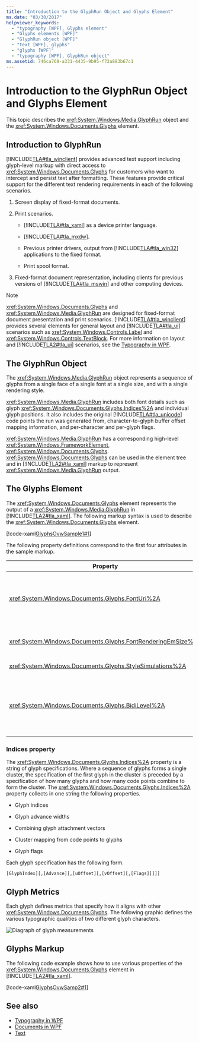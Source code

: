 ```yaml
---
title: "Introduction to the GlyphRun Object and Glyphs Element"
ms.date: "03/30/2017"
helpviewer_keywords: 
  - "typography [WPF], Glyphs element"
  - "Glyphs elements [WPF]"
  - "GlyphRun object [WPF]"
  - "text [WPF], glyphs"
  - "glyphs [WPF]"
  - "typography [WPF], GlyphRun object"
ms.assetid: 746ca769-a331-4435-9b95-f72a883b67c1
---
```

# Introduction to the GlyphRun Object and Glyphs Element
This topic describes the <xref:System.Windows.Media.GlyphRun> object and the <xref:System.Windows.Documents.Glyphs> element.  
  
  
<a name="text_glyphrunovw_intro"></a>   
## Introduction to GlyphRun  
 [!INCLUDE[TLA#tla_winclient](../../../../includes/tlasharptla-winclient-md.md)] provides advanced text support including glyph-level markup with direct access to <xref:System.Windows.Documents.Glyphs> for customers who want to intercept and persist text after formatting. These features provide critical support for the different text rendering requirements in each of the following scenarios.  
  
1.  Screen display of fixed-format documents.  
  
2.  Print scenarios.  
  
    -   [!INCLUDE[TLA#tla_xaml](../../../../includes/tlasharptla-xaml-md.md)] as a device printer language.  
  
    -   [!INCLUDE[TLA#tla_mxdw](../../../../includes/tlasharptla-mxdw-md.md)].  
  
    -   Previous printer drivers, output from [!INCLUDE[TLA#tla_win32](../../../../includes/tlasharptla-win32-md.md)] applications to the fixed format.  
  
    -   Print spool format.  
  
3.  Fixed-format document representation, including clients for previous versions of [!INCLUDE[TLA#tla_mswin](../../../../includes/tlasharptla-mswin-md.md)] and other computing devices.  
  
> [!NOTE]
>  <xref:System.Windows.Documents.Glyphs> and <xref:System.Windows.Media.GlyphRun> are designed for fixed-format document presentation and print scenarios. [!INCLUDE[TLA#tla_winclient](../../../../includes/tlasharptla-winclient-md.md)] provides several elements for general layout and [!INCLUDE[TLA#tla_ui](../../../../includes/tlasharptla-ui-md.md)] scenarios such as <xref:System.Windows.Controls.Label> and <xref:System.Windows.Controls.TextBlock>. For more information on layout and [!INCLUDE[TLA2#tla_ui](../../../../includes/tla2sharptla-ui-md.md)] scenarios, see the [Typography in WPF](../../../../docs/framework/wpf/advanced/typography-in-wpf.md).  
  
<a name="text_glyphrunovw_glyphrunobject"></a>   
## The GlyphRun Object  
 The <xref:System.Windows.Media.GlyphRun> object represents a sequence of glyphs from a single face of a single font at a single size, and with a single rendering style.  
  
 <xref:System.Windows.Media.GlyphRun> includes both font details such as glyph <xref:System.Windows.Documents.Glyphs.Indices%2A> and individual glyph positions. It also includes the original [!INCLUDE[TLA#tla_unicode](../../../../includes/tlasharptla-unicode-md.md)] code points the run was generated from, character-to-glyph buffer offset mapping information, and per-character and per-glyph flags.  
  
 <xref:System.Windows.Media.GlyphRun> has a corresponding high-level <xref:System.Windows.FrameworkElement>, <xref:System.Windows.Documents.Glyphs>. <xref:System.Windows.Documents.Glyphs> can be used in the element tree and in [!INCLUDE[TLA2#tla_xaml](../../../../includes/tla2sharptla-xaml-md.md)] markup to represent <xref:System.Windows.Media.GlyphRun> output.  
  
<a name="text_glyphrunovw_glyphselement"></a>   
## The Glyphs Element  
 The <xref:System.Windows.Documents.Glyphs> element represents the output of a <xref:System.Windows.Media.GlyphRun> in [!INCLUDE[TLA2#tla_xaml](../../../../includes/tla2sharptla-xaml-md.md)]. The following markup syntax is used to describe the <xref:System.Windows.Documents.Glyphs> element.  
  
 [!code-xaml[GlyphsOvwSample1#1](../../../../samples/snippets/csharp/VS_Snippets_Wpf/GlyphsOvwSample1/CS/default.xaml#1)]  
  
 The following property definitions correspond to the first four attributes in the sample markup.  
  
|Property|Description|  
|--------------|-----------------|  
|<xref:System.Windows.Documents.Glyphs.FontUri%2A>|Specifies a resource identifier: file name, Web [!INCLUDE[TLA#tla_uri](../../../../includes/tlasharptla-uri-md.md)], or resource reference in the application .exe or container.|  
|<xref:System.Windows.Documents.Glyphs.FontRenderingEmSize%2A>|Specifies the font size in drawing surface units (default is .96 inches).|  
|<xref:System.Windows.Documents.Glyphs.StyleSimulations%2A>|Specifies flags for bold and Italic styles.|  
|<xref:System.Windows.Documents.Glyphs.BidiLevel%2A>|Specifies the bidirectional layout level. Even-numbered and zero values imply left-to-right layout; odd-numbered values imply right-to-left layout.|  
  
<a name="text_glyphrunovw_indicesproperty"></a>   
### Indices property  
 The <xref:System.Windows.Documents.Glyphs.Indices%2A> property is a string of glyph specifications. Where a sequence of glyphs forms a single cluster, the specification of the first glyph in the cluster is preceded by a specification of how many glyphs and how many code points combine to form the cluster. The <xref:System.Windows.Documents.Glyphs.Indices%2A> property collects in one string the following properties.  
  
-   Glyph indices  
  
-   Glyph advance widths  
  
-   Combining glyph attachment vectors  
  
-   Cluster mapping from code points to glyphs  
  
-   Glyph flags  
  
 Each glyph specification has the following form.  
  
 `[GlyphIndex][,[Advance][,[uOffset][,[vOffset][,[Flags]]]]]`  
  
<a name="text_glyphrunovw_glyphmetrics"></a>   
## Glyph Metrics  
 Each glyph defines metrics that specify how it aligns with other <xref:System.Windows.Documents.Glyphs>. The following graphic defines the various typographic qualities of two different glyph characters.  
  
 ![Diagraph of glyph measurements](../../../../docs/framework/wpf/advanced/media/glyph-example.png "glyph_example")  
  
<a name="text_glyphrunovw_glyphsmarkup"></a>   
## Glyphs Markup  
 The following code example shows how to use various properties of the <xref:System.Windows.Documents.Glyphs> element in [!INCLUDE[TLA2#tla_xaml](../../../../includes/tla2sharptla-xaml-md.md)].  
  
 [!code-xaml[GlyphsOvwSamp2#1](../../../../samples/snippets/csharp/VS_Snippets_Wpf/GlyphsOvwSamp2/CS/default.xaml#1)]  
  
## See also
- [Typography in WPF](../../../../docs/framework/wpf/advanced/typography-in-wpf.md)
- [Documents in WPF](../../../../docs/framework/wpf/advanced/documents-in-wpf.md)
- [Text](../../../../docs/framework/wpf/advanced/optimizing-performance-text.md)
